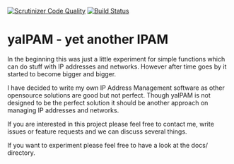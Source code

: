 [![Scrutinizer Code Quality](https://scrutinizer-ci.com/g/yaIPAM/yaIPAM/badges/quality-score.png?b=master)](https://scrutinizer-ci.com/g/yaIPAM/yaIPAM/?branch=master) [![Build Status](https://www.travis-ci.org/yaIPAM/yaIPAM.svg?branch=master)](https://www.travis-ci.org/yaIPAM/yaIPAM) 

# yaIPAM - yet another IPAM

In the beginning this was just a little experiment for simple functions which can do stuff with IP addresses and networks. However after time goes by it started to become bigger and bigger.

I have decided to write my own IP Address Management software as other opensource solutions are good but not perfect. Though yaIPAM is not designed to be the perfect solution it should be another approach on managing IP addresses and networks.

If you are interested in this project please feel free to contact me, write issues or feature requests and we can discuss several things.

If you want to experiment please feel free to have a look at the docs/ directory.
